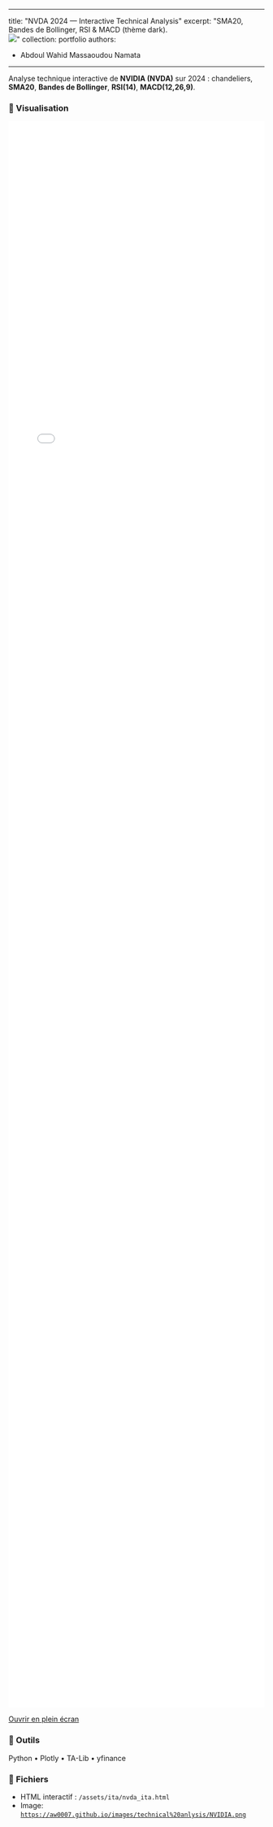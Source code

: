 
---
title: "NVDA 2024 — Interactive Technical Analysis"
excerpt: "SMA20, Bandes de Bollinger, RSI & MACD (thème dark).<br/><img src='https://aw0007.github.io/images/technical%20anlysis/NVIDIA.png'>"
collection: portfolio
authors:
  - Abdoul Wahid Massaoudou Namata
---

Analyse technique interactive de **NVIDIA (NVDA)** sur 2024 : chandeliers, **SMA20**, **Bandes de Bollinger**, **RSI(14)**, **MACD(12,26,9)**.

### 🔎 Visualisation
<iframe src="/assets/ita/nvda_ita.html" style="width:100%;height:78vh;border:0;" title="NVDA ITA 2024"></iframe>
<p><a href="/assets/ita/nvda_ita.html" target="_blank">Ouvrir en plein écran</a></p>

### 🧰 Outils
Python • Plotly • TA-Lib • yfinance

### 📁 Fichiers
- HTML interactif : `/assets/ita/nvda_ita.html`
- Image: <code>https://aw0007.github.io/images/technical%20anlysis/NVIDIA.png</code>
